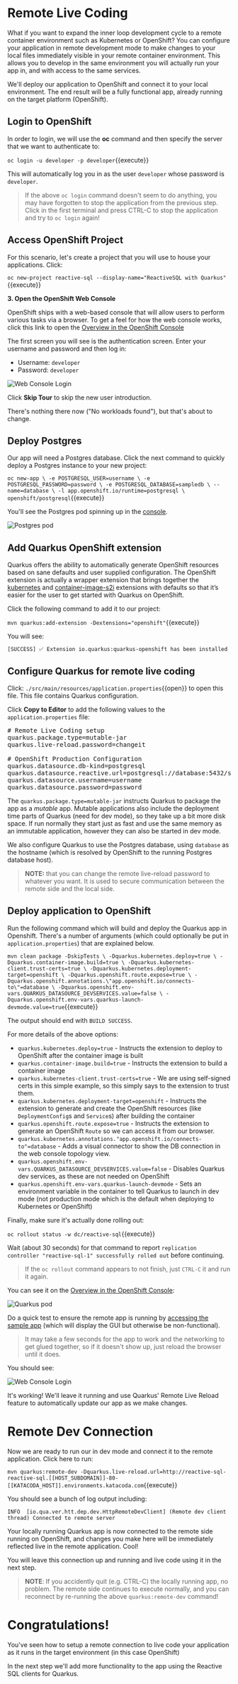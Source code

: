# Remote Live Coding

What if you want to expand the inner loop development cycle to a remote container environment such as Kubernetes or OpenShift? You can configure your application in remote development mode to make changes to your local files immediately visible in your remote container environment. This allows you to develop in the same environment you will actually run your app in, and with access to the same services.

We'll deploy our application to OpenShift and connect it to your local environment. The end result will be a fully functional app, already running on the target platform (OpenShift).

## Login to OpenShift

In order to login, we will use the **oc** command and then specify the server that we
want to authenticate to:

`oc login -u developer -p developer`{{execute}}

This will automatically log you in as the user `developer` whose password is `developer`.

> If the above `oc login` command doesn't seem to do anything, you may have forgotten to stop the application from the previous
step. Click in the first terminal and press CTRL-C to stop the application and try to `oc login` again!

## Access OpenShift Project

For this scenario, let's create a project that you will use to house your applications. Click:

`oc new-project reactive-sql --display-name="ReactiveSQL with Quarkus"`{{execute}}

**3. Open the OpenShift Web Console**

OpenShift ships with a web-based console that will allow users to
perform various tasks via a browser. To get a feel for how the web console
works, click this link to open the [Overview in the OpenShift Console](https://console-openshift-console-[[HOST_SUBDOMAIN]]-443-[[KATACODA_HOST]].environments.katacoda.com/topology/ns/reactive-sql/graph)

The first screen you will see is the authentication screen. Enter your username and password and
then log in:

* Username: `developer`
* Password: `developer`

![Web Console Login](/openshift/assets/middleware/quarkus/login.png)

Click **Skip Tour** to skip the new user introduction.

There's nothing there now ("No workloads found"), but that's about to change.

## Deploy Postgres

Our app will need a Postgres database. Click the next command to quickly deploy a Postgres instance to your new project:

`oc new-app \
    -e POSTGRESQL_USER=username \
    -e POSTGRESQL_PASSWORD=password \
    -e POSTGRESQL_DATABASE=sampledb \
    --name=database \
    -l app.openshift.io/runtime=postgresql \
    openshift/postgresql`{{execute}}

You'll see the Postgres pod spinning up in the [console](https://console-openshift-console-[[HOST_SUBDOMAIN]]-443-[[KATACODA_HOST]].environments.katacoda.com/topology/ns/reactive-sql/graph).

![Postgres pod](/openshift/assets/middleware/quarkus/rxpost.png)

## Add Quarkus OpenShift extension

Quarkus offers the ability to automatically generate OpenShift resources based on sane defaults and user supplied configuration. The OpenShift extension is actually a wrapper extension that brings together the [kubernetes](https://quarkus.io/guides/deploying-to-kubernetes) and [container-image-s2i](https://quarkus.io/guides/container-image#s2i) extensions with defaults so that it’s easier for the user to get started with Quarkus on OpenShift.

Click the following command to add it to our project:

`mvn quarkus:add-extension -Dextensions="openshift"`{{execute}}

You will see:

```console
[SUCCESS] ✅ Extension io.quarkus:quarkus-openshift has been installed
```

## Configure Quarkus for remote live coding

Click: `./src/main/resources/application.properties`{{open}} to open this file. This file contains Quarkus configuration.

Click **Copy to Editor** to add the following values to the `application.properties` file:

<pre class="file" data-filename="./src/main/resources/application.properties" data-target="replace">
# Remote Live Coding setup
quarkus.package.type=mutable-jar
quarkus.live-reload.password=changeit

# OpenShift Production Configuration
quarkus.datasource.db-kind=postgresql
quarkus.datasource.reactive.url=postgresql://database:5432/sampledb
quarkus.datasource.username=username
quarkus.datasource.password=password
</pre>

The `quarkus.package.type=mutable-jar` instructs Quarkus to package the app as a _mutable_ app. Mutable applications also include the deployment time parts of Quarkus (need for dev mode), so they take up a bit more disk space. If run normally they start just as fast and use the same memory as an immutable application, however they can also be started in dev mode.

We also configure Quarkus to use the Postgres database, using `database` as the hostname (which is resolved by OpenShift to the running Postgres database host).

> **NOTE:** that you can change the remote live-reload password to whatever you want. It is used to secure communication between the remote side and the local side.

## Deploy application to OpenShift

Run the following command which will build and deploy the Quarkus app in Openshift. There's a number of arguments (which could optionally be put in `application.properties`) that are explained below.

`mvn clean package -DskipTests \
-Dquarkus.kubernetes.deploy=true \
-Dquarkus.container-image.build=true \
-Dquarkus.kubernetes-client.trust-certs=true \
-Dquarkus.kubernetes.deployment-target=openshift \
-Dquarkus.openshift.route.expose=true \
-Dquarkus.openshift.annotations.\"app.openshift.io/connects-to\"=database \
-Dquarkus.openshift.env-vars.QUARKUS_DATASOURCE_DEVSERVICES.value=false \
-Dquarkus.openshift.env-vars.quarkus-launch-devmode.value=true`{{execute}}

The output should end with `BUILD SUCCESS`.

For more details of the above options:

* `quarkus.kubernetes.deploy=true` - Instructs the extension to deploy to OpenShift after the container image is built
* `quarkus.container-image.build=true` - Instructs the extension to build a container image
* `quarkus.kubernetes-client.trust-certs=true` - We are using self-signed certs in this simple example, so this simply says to the extension to trust them.
* `quarkus.kubernetes.deployment-target=openshift` - Instructs the extension to generate and create the OpenShift resources (like `DeploymentConfig`s and `Service`s) after building the container
* `quarkus.openshift.route.expose=true` - Instructs the extension to generate an OpenShift `Route` so we can access it from our browser.
* `quarkus.kubernetes.annotations."app.openshift.io/connects-to"=database` - Adds a visual connector to show the DB connection in the web console topology view.
* `quarkus.openshift.env-vars.QUARKUS_DATASOURCE_DEVSERVICES.value=false` - Disables Quarkus dev services, as these are not needed on OpenShift
* `quarkus.openshift.env-vars.quarkus-launch-devmode` - Sets an environment variable in the container to tell Quarkus to launch in dev mode (not production mode which is the default when deploying to Kubernetes or OpenShift)

Finally, make sure it's actually done rolling out:

`oc rollout status -w dc/reactive-sql`{{execute}}

Wait (about 30 seconds) for that command to report `replication controller "reactive-sql-1" successfully rolled out` before continuing.

> If the `oc rollout` command appears to not finish, just `CTRL-C` it and run it again.

You can see it on the [Overview in the OpenShift Console](https://console-openshift-console-[[HOST_SUBDOMAIN]]-443-[[KATACODA_HOST]].environments.katacoda.com/topology/ns/reactive-sql/graph):

![Quarkus pod](/openshift/assets/middleware/quarkus/rx-deploy.png)


Do a quick test to ensure the remote app is running by [accessing the sample app](http://reactive-sql-reactive-sql.[[HOST_SUBDOMAIN]]-80-[[KATACODA_HOST]].environments.katacoda.com) (which will display the GUI but otherwise be non-functional).

> It may take a few seconds for the app to work and the networking to get glued together, so if it doesn't show up, just reload the browser until it does.

You should see:

![Web Console Login](/openshift/assets/middleware/quarkus/rx-initial.png)

It's working! We'll leave it running and use Quarkus' Remote Live Reload feature to automatically update our app as we make changes.

# Remote Dev Connection

Now we are ready to run our in dev mode and connect it to the remote application. Click here to run:

```mvn quarkus:remote-dev -Dquarkus.live-reload.url=http://reactive-sql-reactive-sql.[[HOST_SUBDOMAIN]]-80-[[KATACODA_HOST]].environments.katacoda.com```{{execute}}

You should see a bunch of log output including:

```console
INFO  [io.qua.ver.htt.dep.dev.HttpRemoteDevClient] (Remote dev client thread) Connected to remote server
```

Your locally running Quarkus app is now connected to the remote side running on OpenShift, and changes you make here will be immediately reflected live in the remote application. Cool!

You will leave this connection up and running and live code using it in the next step.

> **NOTE**: If you accidently quit (e.g. CTRL-C) the locally running app, no problem. The remote side continues to execute normally, and you can reconnect by re-running the above `quarkus:remote-dev` command!

# Congratulations!

You've seen how to setup a remote connection to live code your application as it runs in the target environment (in this case OpenShift)

In the next step we'll add more functionality to the app using the Reactive SQL clients for Quarkus.

